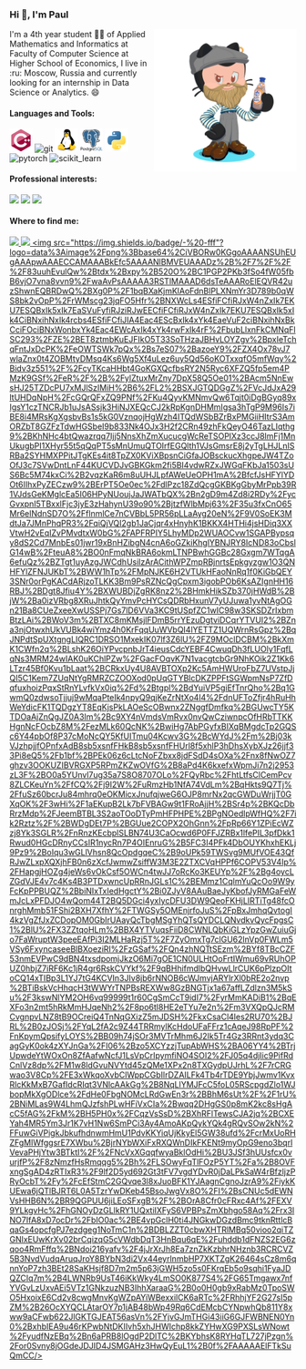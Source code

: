 <h3 align="Left">Hi 👋, I'm Paul</h3> <img src="https://github.com/paulyurlov/paulyurlov/blob/main/my-octocat-1633068557906.png" alt="giticon" align="right" width="250" height="250"/>
I'm a 4th year student 👨‍🎓 of Applied Mathematics and Informatics at Faculty of Computer Science at Higher School of Economics, I live in :ru: Moscow, Russia and currently looking for an internship in Data Science or Analytics. 😄
<h4 align="left">Languages and Tools:</h4>
<p align="left"> <img src="https://raw.githubusercontent.com/devicons/devicon/master/icons/cplusplus/cplusplus-original.svg" alt="cplusplus" width="40" height="40"/>  <img src="https://www.vectorlogo.zone/logos/git-scm/git-scm-icon.svg" alt="git" width="40" height="40"/>  <img src="https://raw.githubusercontent.com/devicons/devicon/master/icons/linux/linux-original.svg" alt="linux" width="40" height="40"/>  <img src="https://raw.githubusercontent.com/devicons/devicon/master/icons/postgresql/postgresql-original-wordmark.svg" alt="postgresql" width="40" height="40"/>  <img src="https://raw.githubusercontent.com/devicons/devicon/master/icons/python/python-original.svg" alt="python" width="40" height="40"/> <img src="https://www.vectorlogo.zone/logos/pytorch/pytorch-icon.svg" alt="pytorch" width="40" height="40"/> <img src="https://upload.wikimedia.org/wikipedia/commons/0/05/Scikit_learn_logo_small.svg" alt="scikit_learn" width="40" height="40"/> </p>
<h4 align="left">Professional interests:</h4>

![](https://img.shields.io/badge/-Data%20Science-brightgreen)
![](https://img.shields.io/badge/-Anlytics-orange)
![](https://img.shields.io/badge/-Machine%20Learning-blue)

<h4 align="left">Where to find me:</h4>

<a href="https://t.me/paulyurlov" target="_blank"> <img src="https://img.shields.io/badge/Telegram-2CA5E0?style=for-the-badge&logo=telegram&logoColor=white" /> </a>
<a href="https://www.linkedin.com/in/paulyurlov" target="_blank"> <img src="https://img.shields.io/badge/LinkedIn-0077B5?style=for-the-badge&logo=linkedin&logoColor=white" /> </a>
<a href="https://t.me/paulyurlov" target="_blank"> <img src="https://img.shields.io/badge/-%20-fff"?logo=data%3Aimage%2Fpng%3Bbase64%2CiVBORw0KGgoAAAANSUhEUgAAApwAAAECCAMAAABkEfc5AAAANlBMVEUAAADz%2B%2F7%2F%2F%2F83uuhEvulQw%2Btdx%2Bxpy%2B520O%2BC1PGP2PKb3fSo4fW05fbB6vjO7vna8vvn9%2FwaAvPsAAAAA3RSTlMAAAD6dsTeAAARoElEQVR42uzShwnEQBRDwQ%2BXg0P%2F1bqBXaKjmKlAoFdnBlPLXNmYr3D789b0qWS8bk2vOpP%2FrWMscg23jqFO5Hfr%2BNXWcLs4ESfiFCfiRJxW4nZxIk7EKU7ESQBxIk5xIk7EaSVuFyfiRJziRJwEECfiFCfiRJxW4nZxIk7EKU7ESQBxIk5xIk4CiBNxihNxIk4rcbs4ESfiFCfiJIA4Eac4EScBxIk4xYk4EaeVuF2ciBNxihNxBkCciFOciBNxWonbxYk4Eac4EWcAxIk4xYk4rwFxIk4rF%2FbubLlxnFkCMNqFlSC293%2FZE%2BET8ztmbKuEJFIkO5T33SoTHzaJBHvLOYZgv%2BpxIeTchqFntJxDcPK%2FeOWTSWk7pQx%2Bs7eS07%2BazoeY9%2FZX4Ox78vJ7wlaZnx0t4ZOBMtyDMsq4Ks6Wg5Xf4uLez6uy5Qd56oKOTxxqfO5mfWqy%2Bidv3z551%2F%2FcyTKcaHHbt4GoKGXQcfbsRY2N5Ryc6XFZQ5fp5em4PMzK9GSf%2FeR%2F%2B%2FylZtuxMrZny7DpX58Q5Oe01%2BAcm5NnEwsHJ25TZDcPU7xMJlSzIMiH%2B6%2FL2%2BSXJGTQDGgZ%2FVcJdJxA29ltUHDqNpH%2FcGQrQFxZQ9PNf%2FKu4QyvKMNmvQw6Tqjt0iDgBGyq89xIgsY1czTNCRJb1uJsASsjk3HiNJXEQcCJ2kRpKgnDHMmIgsa3hTgP9M96Is7iBE8i4MRsKgXgsbvBs1s5kG0VznqojHgWzh4ITQdWSbBZrBxPMGiiHItrS3AmORZbT8GZFzTdwHGSbeI9b833Nk4OJx3H2f2CRn49zhFkQeyO46TazLIqthg9%2BKhNHc4btQwazrqq7Ijj5NnsXhZmXucucgWcReTSOPlXz3ccJ8lmFj1MnUkugbPI1XHyr55t5qQqPT5sMnUmuQTOIrfEGQlth1VJsGmsrE8j2yTgLHJLnISRBa2SYHMXPPitJTgKEs4it8TpZX0KViXBpsnCiGfaJOBsckucXhgpeJW4TZoOfJ3c7SVwDntLnF44KUCVDJvGBKGkm2fi5BI4vdwRZxJWGqFKbJa1503sUS6Bc5M74kxCi%2B2vqzKaR6m8uUHJLpfAWeUeOPH1mA%2BfcfJsHFYlYDOt6IIhxPyZECzw9%2BErPT5Oe0ec%2FdlPzc18ZdQcgGKBKgGbyMrPpb39R1VJdsGeKMglcEa5I06HPyNUoujJaJWATbQX%2Bn2gD9m4Zd8i2RDy%2FycGvxpnI5TBxxlFjc3jyE3zHahynU39o90%2BjtzfWlbMpj63%2F35u3fxCnO65Mr6elNdnSD7O%2FflnmlCe7nCVBbL5PR56pLLaAyg20eN%2F9V0SoEK3MdtJa7JMnPhqPR3%2FqiQjVQI2gb1JaCjqr4xHnyhK1BKKX4HTHi4jsHDiq3XXVtwH2vEqIZvPMvdtxW0bG%2FAPFRPIY5LhyMDp2WUAOCvw1SGAPBypsqy8dS2Cd7MnbEs01jwr19xBnHZibgN4cnA6oGZkiKhglYBNJRY8IcND83oCbslG14wB%2FteuA8%2BO0nFmqNkBRA6okmLTNPBwhGGBc28Gxgm7WTqgA6efuQz%2BZTgt1uyAzgJWCdhUsilzArACithWPZmpRBjnrtsEpkgyzgw1O3QNHFYlZFNJUKbT%2BWW1hTp%2FMpNJKE6H2VTUkHFaoNnRq1f0KiGbQEY3SNr0orPgKACdARjzoTLKK3Bm9PsRZNcQgCpxm3igobPOb6KsAZIgnHH16RBJ%2BDgt8Jfiu4Y%2BXWUBDjZgRK8nz2%2BHmkHikSZb370jHWdB%2BjW%2Ba0izVRbg8XRuJhtkQyYmvPcHYCsQDRbHxunV7yUJuwa1yvNtAgOGn21Ba8CUeZxeeXwUSSPj7Gs7lD6VVa3KC9tUSpfZC1wIC98w3SKSDZrIxbmBtzLAi%2BWoV3m%2BTXC8mKMsjlFDmB5rrYEzuDgtviDCqrYTVUI2%2BZna3njOtwxhUkVUBk4wiYmz4h0KrFqqUuWVbQI4lYETTZ1UQWrnRsGpz%2BqJNPdtSpUXtgngLIQRC1DRSO1MxekIK07lf3Z6lU%2FZ9MOclDCBM%2BkXmK1CWfn2q%2BLshK26OiYPvcpnbJrT4ieusCdcYEBF4CwuqDh3fLUOly1FqfLqNs3MRM24wIAK0uKChlPZw%2FGacFOqvK7N1vacgtcbGr9NhKOik2Z1Kk6LTzr45Bf0Kvu1bLaat%2BCRkxUy4U8AVBTOXp2Kc5AmHWUroFbZ7UVstpJjQI5C1Kem7ZUqNtYgRMRZCZOOXod0pUqGTYBlcDKZPPFtSGWpmNsP7ZfDqfuxhoizPqxStRnYLvfkVx0iq%2Fd%2Btgpl%2BdYuiVP5giEfTnrQho%2Bq1GwmQ0zdwsoTjjuj9wMqaPteIk4npyQ9qjKeZrNtXo4l4%2FdnUFToZfjr4hRuHhWeYdicFK1TQDgzYT8EqKjsPkLAOeScOBwnx2ZNggfDmfkq%2BGUwcTY5KTDOaAjZnQgJZ0A3Im%2Bc9XY4nVmdsVmRvx0nvQwCziwnpcOfHRbTTKKHgnNcFOcbZ8M%2FezMLk60QcNK%2BwiHg7AbPGyfxBIXqBMgdcTp2GQSc6Y44pbOf8P37cMoNcQY5KfUITmu04Kcwv3G%2BcWYdJ%2Fm%2Bj03kVJzhpjjfOPnfxAdB8sb5xsnfFHkB8sb5xsnfFHUrl8f5xhlP3hDhsXybXJz26jjf33Pi8eQ5%2Fb1bf%2BPEk06z6cLtcNoFZbxx8jdFSdD4sOXa%2Fnx8fNwOZ7ghzv3OOKUZIBVRGXP5RPmZKZwOVfG%2B8aPd4K6kxefxWpmJi7n2j2953zL3F%2BO0a5YUnvl7ug35a7S8O8707OLo%2FQyRbc%2FhtLtfsClCemPcv8ZLCKeuYn%2FfCQ%2Fj9I2W%2FuRmzHb1NfA74VdLm%2BqHkts9Q7Tj%2FfuSz60bcrJu84mhrq0eOKMicxJnufqjweG6OJP8mrNx2qcGWDuWrjjT0GXqOK%2F3wHi%2F1aEKupB2Lk7bFVBAGw9t1FRoAjjH%2BSr4p%2BKQcDbRrzMdp%2FJeemBTBL3S2aoTOoDTyPmHFPHPE%2BPgNOedlpWfHQ%2F7ik2Rztz%2F%2BWDgDEt7P%2BGUue2COPX2OhGnn%2FpRp66Y1ZPiEcWZzj8Yk3SGLR%2FnRnzKEcbplSLBN74U3CaOcwd6P0FFJZRBx1lfePIL3pfDkk1Rwud0HGcDRnyCCsIR1nycRn7P4OIEnruG%2B5FC3I4PFk4DbOUYKhxhEKLj9Pz9%2BoIqu3wGLlVhsn8QcOpdgqeC%2B9oUPk59TWSvg9MUfVOE43QfRJwZLxpXQXjhFB0n6zXcfJwmwZsiffW3M3E2ZTXCVqHPPf6COPV53V4Ip%2FHapgjHOZg4jeWs6vOkCsf5OWCn4twJJ7oRcKo3KEUYp%2F%2Bg4oycLZGdVJE4v7c4Ks4B3PTDxwncUpRRnJGLs1C%2BEMmz1CqlmYuQcOo9W9yFcKpPPBUQZ%2BbiNIxTxIedHgctY%2Bi0ZJyV8AAuBaeJyKbofJyRMGaFeWmJcLxPFDJO4wQom44T2BQ5DGci4yxIycDFU3DW9QeoFKHjLIRTiTg48fcOnrghMmb51FShi2BXH7XfhY%2FTWGSy5OMEnjrfoJuS%2FpBxJmhqQvtogI4kzVgZfJxZCDopOM0GbIrUAayQcTbgMSgYhQTsQYDCLQNvdkvQycFpgsC1%2BlU%2FX3ZZtqoHLm%2BBX4YTVuqsFiiD8CWNLQbKiGLzYpzGwZuiuGjo7FaWruptW3peeEAfPi3I2MLHaRzj5T%2F7ZyOmxTg7clGU62lnVp0FWLm5VSy6FxyncaseeBlBXoeziRI%2FzGSaf%2FQn4zhNQTtSEzm%2BYf8TBcCZF53nmEVPwC9dBN4txsdpomjJkzO6Mi7gOE1CN0ULHtOoFrtIWmu69vRUhOPUZ0hbjZ7iRF6Kc1jR4gr6RskCVYkf%2F9qBHhifmdlbQHvwLlrCUK6pPlzpOItoCQ14xTIBp3L1YJ7tG4KCVIn3JIv8jb6rNNOB6cWJmvjARYlrXl0bRE2o2nvp%2BTiBskVcHhqcH3tWWYrTNPBsREXWw8GzBNGTjx1a67affLZdlzn3M5kSu%2F3kswNlYM2OH6vq99999t1r60CgSmCcT9idI7%2FyrMmKADiB1%2BqEXFo3n2mt5hRkMmHJqeNh2%2F8po6tl8HE2eTYu7e2n%2Fm3VXQpQJcRMCvgnpvLNZ8tB9OCreiQ4TnNqGXizZ5mJDSH%2FkxCsaCl4les2RU70%2BJRL%2B0zJOSj%2FYqL2fA2c9Z44TRRmylKcHdoUFaFFrz1cAqeJ98RpPF%2FnKpymQpsifyLOYS%2BB09h74jSOr3MVTrMhm6J2Ik5Tr4Gz3RRnt3ydq3CagGyK0ok4zXYJnGa%2FI06%2Bzo5XCYzzjTupAbWHS%2BA06YY4%2BTrjUpwdeYtWOxOn8ZfAafwNcfJ1LsVpCrIpymfiNO4SOI2%2FJ05q4djIic9PifRdCnlVz8dp%2FM1w8ldGvuNVYtd45zQMe1XPx2n8TXGydpUJrhL%2F7rCRGwao3V8Cp%2FE3xWkqoXvbClWppCGbIlrDZAILFk4Tb4rTDE9YbjJwmv1KvxRlcKkMxB7GafIdcRIqt3VNlcAAkGg%2B8NqLlYMJFcC5foL05RScpgdZlo1WJbopMkXgODlce%2FdHe0FbgNOMcLRdGwEn3r%2BBhM6sUt%2F%2F1rU%2BNiMLas9W4LhmQJzfshPLwHFiVxCIa%2Bwqq2DHgGS0p8mK2kc8sHgAcC5fAG%2FkM%2BH5PH0x%2FCqzVsSsD%2BXhRFlTewsCJA2jq%2BCXEYah4MR5Ym3Jr1K7vH1Nw6SmPCi3Ay4AmoAKpQykYQk4gRQvSOw2kN%2FFuwGiVPigkJbkufhdnwmHmU1PdvKKYiqUjKkyEl5GW38ufd%2FcrMxUoRHZFgMlWfggsrE7XWbu%2BjrNYbWXiFxRXQWnDIkFKENt9myOpG9eno3bqrlVevaPHjYtw3BTktI%2F%2FNcVxXGqqfwyaBklOdHi%2BU3JSf3hUUsfcx0vurjfP%2F8zNmzfHsRmqqg5%2Bh%2FLSOwyFqTlFOzP5YT%2Fa%2B8OVFxngSgAD4zRTIxR3%2F9lf2D5yd692Gt3tFV7vgdYDvR0jDaLPkSaW4rBfzljzPRyOcbT%2Fy%2FcEfStmC2GQvqe3l8xJuoBFK1YJAagnCgnoJzrA9%2FiykKUEwa6jQTlBJRT6L0A5TzrYwDKeb45BsoJwgVx8O%2FI%2BsCNUc5dEWNVsHHB6N%2BR9QGPUU6jiLEoSFxgB%2F%2BOrA8Cfr0cFRxc4Af%2FEXV9YLkgvHc%2FhGNOyDzGLlkRY1UQxtiIXFyS6VPBPsZmXbhgo58Aq%2Frx3lNO7IfA8xD7ocDr%2FbIO0ac%2BE4vpGclH0ti4JNGkwDGzdBmc9tknRttlcBqaGs4opcfgPJ7ezdgeg1NoTmC1n%2BDBLZZT0cbwXHTRlMBq50vioo2qiTZGNlxEUwKrXv02brCqizqG5cVWdbDqT3HnBqu6qE%2Fuhddb1dFNZS2EG6zqoo4RmFffq%2BNdoi216yafv%2F4jJrXrJh8Ea7znZkKzbhrNHznb3RCRCVZ5B3NvdVudqAruqJroY8BYbN3di2Vx44eyrlnmbHP7XKTZgK26464sCz8m6qnnYoP7zh3BEt28SaKHsjf8D7m2m5p63jGWH5zo5s0FKrqEb5o9sqhi1FyaJDQZCIq7m%2B4LWNRb9UsT46iKkWky4LmSO0K877S4%2FG65Tmgawx7nfYVGvLzUxvAEi5VTz1GNkzuzNB3IhhXaraaG%2B0o0H0gb9xRabMz0TpoSWO5HxoixE6Cd2v8cwgMnvKgWZpAYiWBexxilCK6aRTc%2FRhhjYF2G27sI5pZM%2B26OcXYQCLAtarOY7p1jAB48bWp49Rq6CdEMcbCYNpwhQb811Y8xww9aCFwb622JlGKTGJEAT56asVn%2FYjvGJmTHGi43iiG6GJFWBNEN0Yn0%2BxhbIEA9u46rKPwbNtDKIIvh5xhJHWIchp8kkZYHwXG9PXSLsWNowt%2FyudfNzEBq%2Bn6aPRB8lOgdP2DlTC%2BKYbhsK8RYHqTL727jPzgn%2For0Svny8jOGdeJDJID4JSMGAHz3HwQyEuL1%2B0f%2FAAAAAElFTkSuQmCC/> </a>
